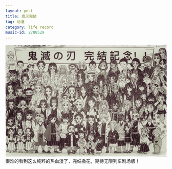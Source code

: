```yaml
---
layout: post
title: 鬼灭完结
tag: 动漫
category: life record
music-id: 2788529
---
```

![IMG_5799(20200526-234723)](\image\2020-05-27\IMG_5799(20200526-234723).JPG)
很难的看到这么纯粹的热血漫了，完结撒花，期待无限列车剧场版！